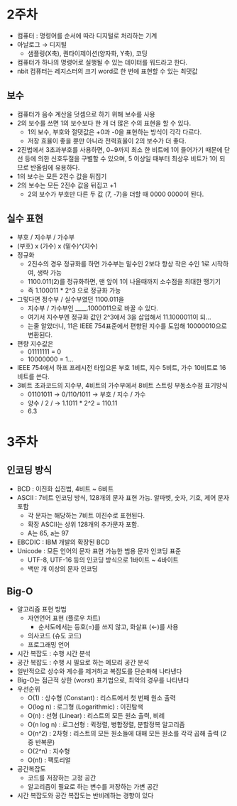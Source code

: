 # 2주차

- 컴퓨터 : 명령어를 순서에 따라 디지털로 처리하는 기계
- 아날로그 → 디지털
    - 샘플링(X축), 퀀타이제이션(양자화, Y축), 코딩
- 컴퓨터가 하나의 명령어로 실행될 수 있는 데이터를 워드라고 한다.
- nbit 컴퓨터는 레지스터의 크기 word로 한 번에 표현할 수 있는 최댓값

## 보수

- 컴퓨터가 음수 계산을 덧셈으로 하기 위해 보수를 사용
- 2의 보수를 쓰면 1의 보수보다 한 개 더 많은 수의 표현을 할 수 있다.
    - 1의 보수, 부호와 절댓값은 +0과 -0을 표현하는 방식이 각각 다르다.
    - 저장 효율이 좋을 뿐만 아니라 전력효율이 2의 보수가 더 좋다.
- 2진법에서 3초과부호를 사용하면, 0~9까지 최소 한 비트에 1이 들어가기 때문에 단선 등에 의한 신호두절을 구별할 수 있으며, 5 이상일 때부터 최상우 비트가 1이 되므로 반올림에 유용하다.
- 1의 보수는 모든 2진수 값을 뒤집기
- 2의 보수는 모든 2진수 값을 뒤집고 +1
    - 2의 보수가 부호만 다른 두 값 (7, -7)을 더할 때 0000 0000이 된다.

## 실수 표현

- 부호 / 지수부 / 가수부
- (부호) x (가수) x (밑수)^(지수)
- 정규화
    - 2진수의 경우 정규화를 하면 가수부는 밑수인 2보다 항상 작은 수인 1로 시작하여, 생략 가능
    - 1100.011(2)를 정규화하면, 맨 앞이 1이 나올때까지 소수점을 최대한 땡기기
    - 즉 1.100011 * 2^3 으로 정규화 가능
- 그렇다면 정수부 / 실수부였던 1100.011을
    - 지수부 / 가수부인 ____.1000011으로 바꿀 수 있다.
    - 여기서 지수부엔 정규화 값인 2^3에서 3을 삽입해서 11.1000011이 되…
    - 는줄 알았더니, 11은 IEEE 754표준에서 편향된 지수를 도입해 10000010으로 변환된다.
- 편향 지수값은
    - 01111111 = 0
    - 10000000 = 1…
- IEEE 754에서 하프 프레시전 타입으론 부호 1비트, 지수 5비트, 가수 10비트로 16비트를 쓴다.
- 3비트 초과코드의 지수부, 4비트의 가수부에서 8비트 스트링 부동소수점 표기방식
    - 01101011 → 0/110/1011 → 부호 / 지수 / 가수
    - 양수 / 2 / → 1.1011 * 2^2 = 110.11
    - 6.3

# 3주차

## 인코딩 방식

- BCD : 이진화 십진법, 4비트 ~ 6비트
- ASCII : 7비트 인코딩 방식, 128개의 문자 표현 가능. 알파벳, 숫자, 기호, 제어 문자 포함
    - 각 문자는 해당하는 7비트 이진수로 표현된다.
    - 확장 ASCII는 상위 128개의 추가문자 포함.
    - A는 65, a는 97
- EBCDIC : IBM 개발의 확장된 BCD
- Unicode : 모든 언어의 문자 표현 가능한 범용 문자 인코딩 표준
    - UTF-8, UTF-16 등의 인코딩 방식으로 1바이트 ~ 4바이트
    - 백만 개 이상의 문자 인코딩

## Big-O

- 알고리즘 표현 방법
    - 자연언어 표현 (플로우 차트)
        - 순서도에서는 등호(=)를 쓰지 않고, 화살표 (←)를 사용
    - 의사코드 (슈도 코드)
    - 프로그래밍 언어
- 시간 복잡도 : 수행 시간 분석
- 공간 복잡도 : 수행 시 필요로 하는 메모리 공간 분석
- 일반적으로 상수와 계수를 제거하고 복잡도를 단순화해 나타낸다
- Big-O는 점근적 상한 (worst) 표기법으로, 최악의 경우를 나타낸다
- 우선순위
    - O(1) : 상수형 (Constant) : 리스트에서 첫 번째 원소 출력
    - O(log n) : 로그형 (Logarithmic) : 이진탐색
    - O(n) : 선형 (Linear) : 리스트의 모든 원소 출력, 비례
    - O(n log n) : 로그선형 : 퀵정렬, 병합정렬, 분할정복 알고리즘
    - O(n^2) : 2차형 : 리스트의 모든 원소들에 대해 모든 원소를 각각 곱해 출력 (2중 반복문)
    - O(2^n) : 지수형
    - O(n!) : 팩토리얼
- 공간복잡도
    - 코드를 저장하는 고정 공간
    - 알고리즘이 필요로 하는 변수를 저장하는 가변 공간
- 시간 복잡도와 공간 복잡도는 반비례하는 경향이 있다